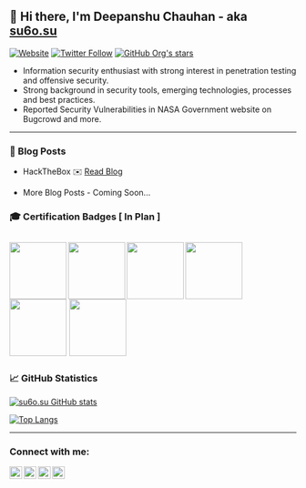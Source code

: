 ## 👋 Hi there, I'm Deepanshu Chauhan - aka [su6o.su][website]


[![Website](https://img.shields.io/website?label=su60su&style=flat-square&url=https://linktr.ee/aehdevils)][website]
[![Twitter Follow](https://img.shields.io/twitter/follow/su60su?color=1DA1F2&logo=twitter&style=flat-square)](https://twitter.com/intent/follow?screen_name=su6osu)
[![GitHub Org's stars](https://img.shields.io/github/stars/0day-de?label=Github%20Stars&style=flat-square)][github]


- Information security enthusiast with strong interest in penetration testing and offensive security.
- Strong background in security tools, emerging technologies, processes and best practices.
- Reported Security Vulnerabilities in NASA Government website on Bugcrowd and more.

---

### 📕 Blog Posts

<!-- LIST:START -->
- HackTheBox ✉️ [Read Blog](https://www.hackthebox.com/blog)
<!-- LIST:END -->
- More Blog Posts - Coming Soon...


### 🎓 Certification Badges [ In Plan ]

[<img align="left" width="100px" src="https://bhavsec.com/img/oscp-badge.png"/>](https://www.credential.net/29f7f885-5017-4ed0-b688-54cce6ea8ebc)
[<img align="left" width="100px" src="https://bhavsec.com/img/ceh-badge.png"/>](https://aspen.eccouncil.org/VerifyBadge?type=certification&a=KfkCVMZRbFcw3rsbKPF8DZP1eqcq4QFLJP+stohNphI=)
[<img align="left" width="100px" src="https://bhavsec.com/img/cybersecurity-cisco-badge.png"/>](https://www.credly.com/badges/ec563188-d435-4801-8d10-c8e2b7b4d6ff/public_url)
[<img width="100px" src="https://bhavsec.com/img/pcep-badge.png"/>](https://www.credly.com/badges/c9288dec-c864-4da8-9cb8-eacc7b53fa8a)
[<img width="100px" src="https://bhavsec.com/img/sc-900-logo.png"/>](https://www.credly.com/badges/faba37a2-52e5-45c4-aad6-37866b7aaa29?source=linked_in_profile)
[<img width="100px" src="https://bhavsec.com/img/alteredsecurity-logo.png"/>](https://eu.badgr.com/public/assertions/nKkFN53UQ2m_BANVrOERPA?identity__email=bhavsec@gmail.com)
 ---

### 📈 GitHub Statistics

[![su6o.su GitHub stats](https://github-readme-stats.vercel.app/api?username=0day-de&show_icons=true&hide=contribs&count_private=true)][github]

[![Top Langs](https://github-readme-stats.vercel.app/api/top-langs/?username=0day-de&layout=compact)][github]

---

### Connect with me:

[<img align="left" alt="linktr.ee/aehdevils" width="22px" src="https://img.icons8.com/material-rounded/24/FAB005/globe--v1.png"/>][website] 
[<img align="left" alt="su6osu | Twitter" width="22px" src="https://img.icons8.com/ios-glyphs/30/FAB005/twitter--v1.png"/>][twitter]
[<img align="left" alt="deepanshu-chauhan | LinkedIn" width="22px" src="https://img.icons8.com/ios-glyphs/30/FAB005/linkedin.png"/>][linkedin]
[<img align="left" alt="su6o.su | Instagram" width="22px" src="https://img.icons8.com/ios-glyphs/30/FAB005/instagram-new.png"/>][instagram]

<!-- Reference Links -->

[website]: https://linktr.ee/aehdevils
[twitter]: https://twitter.com/su6osu
[github]: https://github.com/0day-de
[instagram]: https://instagram.com/su6o.su
[linkedin]: https://linkedin.com/in/deepanshu-chauhan
